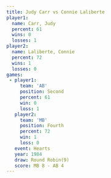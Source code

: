 ```yaml
---
title: Judy Carr vs Connie Laliberte
player1:                 
  name: Carr, Judy       
  percent: 61            
  wins: 0                
  losses: 1              
player2:                 
  name: Laliberte, Connie
  percent: 72            
  wins: 1                
  losses: 0              
games:
 - player1:          
     team: 'AB'      
     position: Second
     percent: 61     
     win: 0          
     loss: 1         
   player2:          
     team: 'MB'      
     position: Fourth
     percent: 72     
     win: 1          
     loss: 0         
   event: Hearts       
   year: 1984          
   draw: Round Robin(9)
   score: MB 8 - AB 4  
---
```

